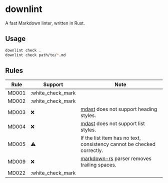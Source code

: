 downlint
========

A fast Markdown linter, written in Rust.

## Usage

```bash
downlint check .
downlint check path/to/*.md
```

## Rules

| Rule  | Support           | Note                                                                                 |
|-------|-------------------|--------------------------------------------------------------------------------------|
| MD001 | :white_check_mark |                                                                                      |
| MD002 | :white_check_mark |                                                                                      |
| MD003 | :x:               | [mdast](https://github.com/syntax-tree/mdast) does not support heading styles.       |
| MD004 | :x:               | [mdast](https://github.com/syntax-tree/mdast) does not support list styles.          |
| MD005 | :warning:         | If the list item has no text, consistency cannot be checked correctly.               |
| MD009 | :x:               | [markdown-rs](https://github.com/wooorm/markdown-rs) parser removes trailing spaces. |
| MD022 | :white_check_mark |                                                                                      |
